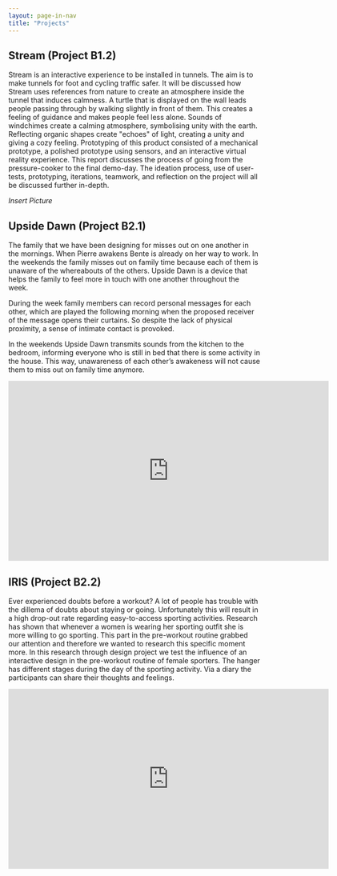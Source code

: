 ```yaml
---
layout: page-in-nav
title: "Projects"
---
```


## Stream (Project B1.2)

Stream is an interactive experience to be installed in tunnels. The aim is to make tunnels for foot and cycling traffic safer. It will be discussed how Stream uses references from nature to create an atmosphere inside the tunnel that induces calmness. A turtle that is displayed on the wall leads people passing through by walking slightly in front of them. This creates a feeling of guidance and makes people feel less alone. Sounds of windchimes create a calming atmosphere, symbolising unity with the earth. Reflecting organic shapes create "echoes" of light, creating a unity and giving a cozy feeling. Prototyping of this product consisted of a mechanical prototype, a polished prototype using sensors, and an interactive virtual reality experience. This report discusses the process of going from the pressure-cooker to the final demo-day. The ideation process, use of user-tests, prototyping, iterations, teamwork, and reflection on the project will all be discussed further in-depth.

_Insert Picture_
 
## Upside Dawn (Project B2.1)

The family that we have been designing for misses out on one another in the mornings. When Pierre awakens Bente is already on her way to work. In the weekends the family misses out on family time because each of them is unaware of the whereabouts of the others. Upside Dawn is a device that helps the family to feel more in touch with one another throughout the week. 

During the week family members can record personal messages for each other, which are played the following morning when the proposed receiver of the message opens their curtains. So despite the lack of physical proximity, a sense of intimate contact is provoked.

In the weekends Upside Dawn transmits sounds from the kitchen to the bedroom, informing everyone who is still in bed that there is some activity in the house. This way, unawareness of each other’s awakeness will not cause them to miss out on family time anymore.

<iframe title="vimeo-player" src="https://player.vimeo.com/video/309119084" width="640" height="360" frameborder="0" allowfullscreen></iframe>
 
## IRIS (Project B2.2)

Ever experienced doubts before a workout? A lot of people has trouble with the dillema of doubts about staying or going. Unfortunately this will result in a high drop-out rate regarding easy-to-access sporting activities. Research has shown that whenever a women is wearing her sporting outfit she is more willing to go sporting. This part in the pre-workout routine grabbed our attention and therefore
we wanted to research this specific moment more. In this research through design project we test the influence of an interactive design in the pre-workout routine of female sporters. The hanger has different stages during the day of the sporting activity. Via a diary the participants can share their thoughts and feelings.

<iframe title="vimeo-player" src="https://player.vimeo.com/video/429599349" width="640" height="360" frameborder="0" allowfullscreen></iframe>
